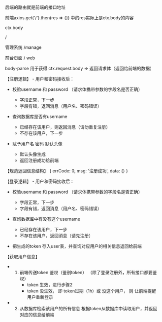 
后端的路由就是前端的接口地址

前端axios.get('/').then(res => {}) 中的res实际上是ctx.body的内容

ctx.body


/

管理系统
/manage


前台页面
/ web


body-parse 用于获得 ctx.request.body   => 返回请求体（返回给前端的数据）



【注册逻辑】 - 用户和密码接收后：
- 校验username 和 password （请求体携带参数的字段名是否正确）
    - 字段正常，下一步
    - 字段有错，返回消息（用户名、密码错误）

- 查询数据库是否有username
    - 已经存在该用户，则返回消息（请勿重复注册）
    - 不存在该用户，下一步

- 赋予用户名 密码 默认头像
    - 默认头像生成
    - 返回注册成功给前端



【规范返回信息结构】
{
    errCode: 0,
    msg: '注册成功',
    data: {}
}


【登录逻辑】 - 用户和密码接收后：
- 校验username 和 password （请求体携带参数的字段名是否正确）
    - 字段正常，下一步
    - 字段有错，返回消息（用户名、密码错误）

- 查询数据库中有没有这个username
    - 已经存在该用户，下一步
    - 不存在该用户，返回消息（请先注册）

- 把生成的token 存入user表，并查询对应用户的相关信息返回给前端


【获取用户信息】
- 1. 前端传送token
    鉴权（鉴别token） （除了登录注册外，所有接口都要鉴权）
        - token 生效，进行步骤2
        - token 没生效， 即 token过期（1h）或 没这个用户， 则 让前端提醒用户重新登录
- 2. 从数据库检索该用户的所有信息
    根据token从数据库中读取用户，并返回对应的信息给前端







